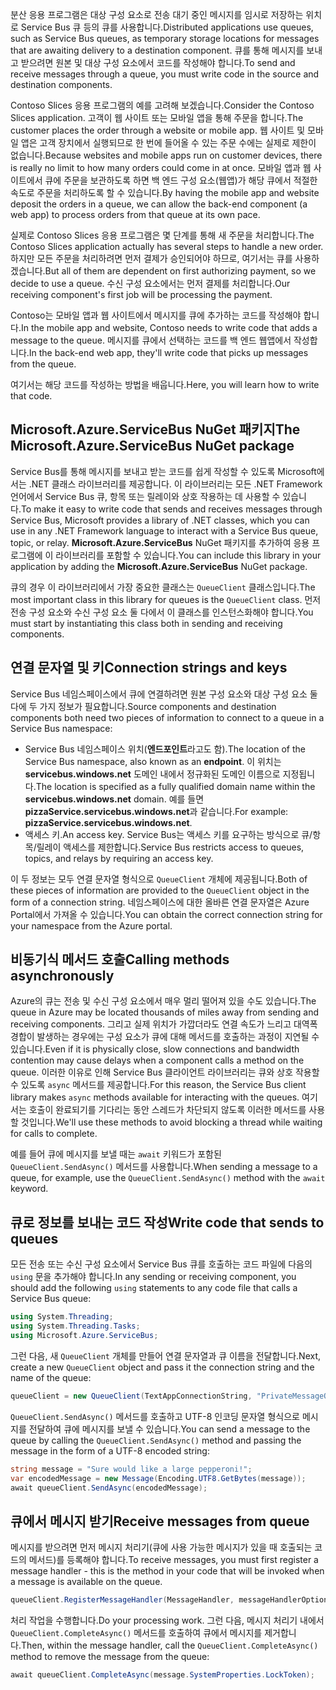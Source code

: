 <span data-ttu-id="9d1ec-101">분산 응용 프로그램은 대상 구성 요소로 전송 대기 중인 메시지를 임시로 저장하는 위치로 Service Bus 큐 등의 큐를 사용합니다.</span><span class="sxs-lookup"><span data-stu-id="9d1ec-101">Distributed applications use queues, such as Service Bus queues, as temporary storage locations for messages that are awaiting delivery to a destination component.</span></span> <span data-ttu-id="9d1ec-102">큐를 통해 메시지를 보내고 받으려면 원본 및 대상 구성 요소에서 코드를 작성해야 합니다.</span><span class="sxs-lookup"><span data-stu-id="9d1ec-102">To send and receive messages through a queue, you must write code in the source and destination components.</span></span>

<span data-ttu-id="9d1ec-103">Contoso Slices 응용 프로그램의 예를 고려해 보겠습니다.</span><span class="sxs-lookup"><span data-stu-id="9d1ec-103">Consider the Contoso Slices application.</span></span> <span data-ttu-id="9d1ec-104">고객이 웹 사이트 또는 모바일 앱을 통해 주문을 합니다.</span><span class="sxs-lookup"><span data-stu-id="9d1ec-104">The customer places the order through a website or mobile app.</span></span> <span data-ttu-id="9d1ec-105">웹 사이트 및 모바일 앱은 고객 장치에서 실행되므로 한 번에 들어올 수 있는 주문 수에는 실제로 제한이 없습니다.</span><span class="sxs-lookup"><span data-stu-id="9d1ec-105">Because websites and mobile apps run on customer devices, there is really no limit to how many orders could come in at once.</span></span> <span data-ttu-id="9d1ec-106">모바일 앱과 웹 사이트에서 큐에 주문을 보관하도록 하면 백 엔드 구성 요소(웹앱)가 해당 큐에서 적절한 속도로 주문을 처리하도록 할 수 있습니다.</span><span class="sxs-lookup"><span data-stu-id="9d1ec-106">By having the mobile app and website deposit the orders in a queue, we can allow the back-end component (a web app) to process orders from that queue at its own pace.</span></span>

<span data-ttu-id="9d1ec-107">실제로 Contoso Slices 응용 프로그램은 몇 단계를 통해 새 주문을 처리합니다.</span><span class="sxs-lookup"><span data-stu-id="9d1ec-107">The Contoso Slices application actually has several steps to handle a new order.</span></span> <span data-ttu-id="9d1ec-108">하지만 모든 주문을 처리하려면 먼저 결제가 승인되어야 하므로, 여기서는 큐를 사용하겠습니다.</span><span class="sxs-lookup"><span data-stu-id="9d1ec-108">But all of them are dependent on first authorizing payment, so we decide to use a queue.</span></span> <span data-ttu-id="9d1ec-109">수신 구성 요소에서는 먼저 결제를 처리합니다.</span><span class="sxs-lookup"><span data-stu-id="9d1ec-109">Our receiving component's first job will be processing the payment.</span></span>

<span data-ttu-id="9d1ec-110">Contoso는 모바일 앱과 웹 사이트에서 메시지를 큐에 추가하는 코드를 작성해야 합니다.</span><span class="sxs-lookup"><span data-stu-id="9d1ec-110">In the mobile app and website, Contoso needs to write code that adds a message to the queue.</span></span> <span data-ttu-id="9d1ec-111">메시지를 큐에서 선택하는 코드를 백 엔드 웹앱에서 작성합니다.</span><span class="sxs-lookup"><span data-stu-id="9d1ec-111">In the back-end web app, they'll write code that picks up messages from the queue.</span></span>

<span data-ttu-id="9d1ec-112">여기서는 해당 코드를 작성하는 방법을 배웁니다.</span><span class="sxs-lookup"><span data-stu-id="9d1ec-112">Here, you will learn how to write that code.</span></span>

## <a name="the-microsoftazureservicebus-nuget-package"></a><span data-ttu-id="9d1ec-113">Microsoft.Azure.ServiceBus NuGet 패키지</span><span class="sxs-lookup"><span data-stu-id="9d1ec-113">The Microsoft.Azure.ServiceBus NuGet package</span></span>

<span data-ttu-id="9d1ec-114">Service Bus를 통해 메시지를 보내고 받는 코드를 쉽게 작성할 수 있도록 Microsoft에서는 .NET 클래스 라이브러리를 제공합니다. 이 라이브러리는 모든 .NET Framework 언어에서 Service Bus 큐, 항목 또는 릴레이와 상호 작용하는 데 사용할 수 있습니다.</span><span class="sxs-lookup"><span data-stu-id="9d1ec-114">To make it easy to write code that sends and receives messages through Service Bus, Microsoft provides a library of .NET classes, which you can use in any .NET Framework language to interact with a Service Bus queue, topic, or relay.</span></span> <span data-ttu-id="9d1ec-115">**Microsoft.Azure.ServiceBus** NuGet 패키지를 추가하여 응용 프로그램에 이 라이브러리를 포함할 수 있습니다.</span><span class="sxs-lookup"><span data-stu-id="9d1ec-115">You can include this library in your application by adding the **Microsoft.Azure.ServiceBus** NuGet package.</span></span>

<span data-ttu-id="9d1ec-116">큐의 경우 이 라이브러리에서 가장 중요한 클래스는 `QueueClient` 클래스입니다.</span><span class="sxs-lookup"><span data-stu-id="9d1ec-116">The most important class in this library for queues is the `QueueClient` class.</span></span> <span data-ttu-id="9d1ec-117">먼저 전송 구성 요소와 수신 구성 요소 둘 다에서 이 클래스를 인스턴스화해야 합니다.</span><span class="sxs-lookup"><span data-stu-id="9d1ec-117">You must start by instantiating this class both in sending and receiving components.</span></span>

## <a name="connection-strings-and-keys"></a><span data-ttu-id="9d1ec-118">연결 문자열 및 키</span><span class="sxs-lookup"><span data-stu-id="9d1ec-118">Connection strings and keys</span></span>

<span data-ttu-id="9d1ec-119">Service Bus 네임스페이스에서 큐에 연결하려면 원본 구성 요소와 대상 구성 요소 둘 다에 두 가지 정보가 필요합니다.</span><span class="sxs-lookup"><span data-stu-id="9d1ec-119">Source components and destination components both need two pieces of information to connect to a queue in a Service Bus namespace:</span></span>

- <span data-ttu-id="9d1ec-120">Service Bus 네임스페이스 위치(**엔드포인트**라고도 함).</span><span class="sxs-lookup"><span data-stu-id="9d1ec-120">The location of the Service Bus namespace, also known as an **endpoint**.</span></span> <span data-ttu-id="9d1ec-121">이 위치는 **servicebus.windows.net** 도메인 내에서 정규화된 도메인 이름으로 지정됩니다.</span><span class="sxs-lookup"><span data-stu-id="9d1ec-121">The location is specified as a fully qualified domain name within the **servicebus.windows.net** domain.</span></span> <span data-ttu-id="9d1ec-122">예를 들면 **pizzaService.servicebus.windows.net**과 같습니다.</span><span class="sxs-lookup"><span data-stu-id="9d1ec-122">For example: **pizzaService.servicebus.windows.net**.</span></span>
- <span data-ttu-id="9d1ec-123">액세스 키.</span><span class="sxs-lookup"><span data-stu-id="9d1ec-123">An access key.</span></span> <span data-ttu-id="9d1ec-124">Service Bus는 액세스 키를 요구하는 방식으로 큐/항목/릴레이 액세스를 제한합니다.</span><span class="sxs-lookup"><span data-stu-id="9d1ec-124">Service Bus restricts access to queues, topics, and relays by requiring an access key.</span></span>

<span data-ttu-id="9d1ec-125">이 두 정보는 모두 연결 문자열 형식으로 `QueueClient` 개체에 제공됩니다.</span><span class="sxs-lookup"><span data-stu-id="9d1ec-125">Both of these pieces of information are provided to the `QueueClient` object in the form of a connection string.</span></span> <span data-ttu-id="9d1ec-126">네임스페이스에 대한 올바른 연결 문자열은 Azure Portal에서 가져올 수 있습니다.</span><span class="sxs-lookup"><span data-stu-id="9d1ec-126">You can obtain the correct connection string for your namespace from the Azure portal.</span></span>

## <a name="calling-methods-asynchronously"></a><span data-ttu-id="9d1ec-127">비동기식 메서드 호출</span><span class="sxs-lookup"><span data-stu-id="9d1ec-127">Calling methods asynchronously</span></span>

<span data-ttu-id="9d1ec-128">Azure의 큐는 전송 및 수신 구성 요소에서 매우 멀리 떨어져 있을 수도 있습니다.</span><span class="sxs-lookup"><span data-stu-id="9d1ec-128">The queue in Azure may be located thousands of miles away from sending and receiving components.</span></span> <span data-ttu-id="9d1ec-129">그리고 실제 위치가 가깝더라도 연결 속도가 느리고 대역폭 경합이 발생하는 경우에는 구성 요소가 큐에 대해 메서드를 호출하는 과정이 지연될 수 있습니다.</span><span class="sxs-lookup"><span data-stu-id="9d1ec-129">Even if it is physically close, slow connections and bandwidth contention may cause delays when a component calls a method on the queue.</span></span> <span data-ttu-id="9d1ec-130">이러한 이유로 인해 Service Bus 클라이언트 라이브러리는 큐와 상호 작용할 수 있도록 `async` 메서드를 제공합니다.</span><span class="sxs-lookup"><span data-stu-id="9d1ec-130">For this reason, the Service Bus client library makes `async` methods available for interacting with the queues.</span></span> <span data-ttu-id="9d1ec-131">여기서는 호출이 완료되기를 기다리는 동안 스레드가 차단되지 않도록 이러한 메서드를 사용할 것입니다.</span><span class="sxs-lookup"><span data-stu-id="9d1ec-131">We'll use these methods to avoid blocking a thread while waiting for calls to complete.</span></span>

<span data-ttu-id="9d1ec-132">예를 들어 큐에 메시지를 보낼 때는 `await` 키워드가 포함된 `QueueClient.SendAsync()` 메서드를 사용합니다.</span><span class="sxs-lookup"><span data-stu-id="9d1ec-132">When sending a message to a queue, for example, use the `QueueClient.SendAsync()` method with the `await` keyword.</span></span>

## <a name="write-code-that-sends-to-queues"></a><span data-ttu-id="9d1ec-133">큐로 정보를 보내는 코드 작성</span><span class="sxs-lookup"><span data-stu-id="9d1ec-133">Write code that sends to queues</span></span> 

<span data-ttu-id="9d1ec-134">모든 전송 또는 수신 구성 요소에서 Service Bus 큐를 호출하는 코드 파일에 다음의 `using` 문을 추가해야 합니다.</span><span class="sxs-lookup"><span data-stu-id="9d1ec-134">In any sending or receiving component, you should add the following `using` statements to any code file that calls a Service Bus queue:</span></span>

```C#
using System.Threading;
using System.Threading.Tasks;
using Microsoft.Azure.ServiceBus;
```

<span data-ttu-id="9d1ec-135">그런 다음, 새 `QueueClient` 개체를 만들어 연결 문자열과 큐 이름을 전달합니다.</span><span class="sxs-lookup"><span data-stu-id="9d1ec-135">Next, create a new `QueueClient` object and pass it the connection string and the name of the queue:</span></span>

```C#
queueClient = new QueueClient(TextAppConnectionString, "PrivateMessageQueue");
```

<span data-ttu-id="9d1ec-136">`QueueClient.SendAsync()` 메서드를 호출하고 UTF-8 인코딩 문자열 형식으로 메시지를 전달하여 큐에 메시지를 보낼 수 있습니다.</span><span class="sxs-lookup"><span data-stu-id="9d1ec-136">You can send a message to the queue by calling the `QueueClient.SendAsync()` method and passing the message in the form of a UTF-8 encoded string:</span></span>

```C#
string message = "Sure would like a large pepperoni!";
var encodedMessage = new Message(Encoding.UTF8.GetBytes(message));
await queueClient.SendAsync(encodedMessage);
```

## <a name="receive-messages-from-queue"></a><span data-ttu-id="9d1ec-137">큐에서 메시지 받기</span><span class="sxs-lookup"><span data-stu-id="9d1ec-137">Receive messages from queue</span></span>

<span data-ttu-id="9d1ec-138">메시지를 받으려면 먼저 메시지 처리기(큐에 사용 가능한 메시지가 있을 때 호출되는 코드의 메서드)를 등록해야 합니다.</span><span class="sxs-lookup"><span data-stu-id="9d1ec-138">To receive messages, you must first register a message handler - this is the method in your code that will be invoked when a message is available on the queue.</span></span>

```C#
queueClient.RegisterMessageHandler(MessageHandler, messageHandlerOptions);
```

<span data-ttu-id="9d1ec-139">처리 작업을 수행합니다.</span><span class="sxs-lookup"><span data-stu-id="9d1ec-139">Do your processing work.</span></span> <span data-ttu-id="9d1ec-140">그런 다음, 메시지 처리기 내에서 `QueueClient.CompleteAsync()` 메서드를 호출하여 큐에서 메시지를 제거합니다.</span><span class="sxs-lookup"><span data-stu-id="9d1ec-140">Then, within the message handler, call the `QueueClient.CompleteAsync()` method to remove the message from the queue:</span></span>

```C#
await queueClient.CompleteAsync(message.SystemProperties.LockToken);
```
    
